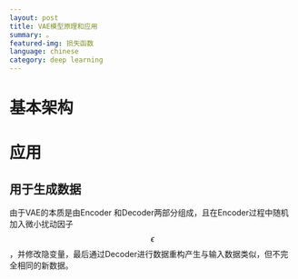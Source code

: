 ```yaml
---
layout: post
title: VAE模型原理和应用
summary: 。
featured-img: 损失函数
language: chinese 
category: deep learning
---
```


# 基本架构

# 应用
## 用于生成数据
由于VAE的本质是由Encoder 和Decoder两部分组成，且在Encoder过程中随机加入微小扰动因子$$\epsilon$$，并修改隐变量，最后通过Decoder进行数据重构产生与输入数据类似，但不完全相同的新数据。

